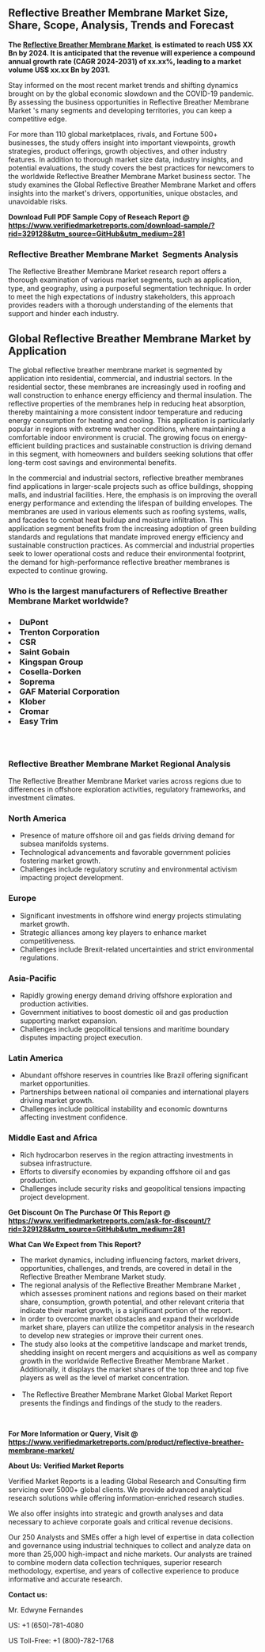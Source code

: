 <h2><strong>Reflective Breather Membrane Market Size, Share, Scope, Analysis, Trends and Forecast</strong></h2><p><strong>The&nbsp;<a href="https://www.verifiedmarketreports.com/download-sample/?rid=329128&utm_source=GitHub&utm_medium=281" target="_blank">Reflective Breather Membrane Market </a>&nbsp;is estimated to reach US$ XX Bn by 2024. It is anticipated that the revenue will experience a compound annual growth rate (CAGR 2024-2031) of xx.xx%, leading to a market volume US$ xx.xx Bn by 2031.</strong></p><p>Stay informed on the most recent market trends and shifting dynamics brought on by the global economic slowdown and the COVID-19 pandemic. By assessing the business opportunities in Reflective Breather Membrane Market 's many segments and developing territories, you can keep a competitive edge.</p><p>For more than 110 global marketplaces, rivals, and Fortune 500+ businesses, the study offers insight into important viewpoints, growth strategies, product offerings, growth objectives, and other industry features. In addition to thorough market size data, industry insights, and potential evaluations, the study covers the best practices for newcomers to the worldwide Reflective Breather Membrane Market business sector. The study examines the Global Reflective Breather Membrane Market and offers insights into the market's drivers, opportunities, unique obstacles, and unavoidable risks.</p><p id="" class=""><strong>Download Full PDF Sample Copy of Reseach Report @ <a href="https://www.verifiedmarketreports.com/download-sample/?rid=329128&utm_source=GitHub&utm_medium=281" target="_blank">https://www.verifiedmarketreports.com/download-sample/?rid=329128&utm_source=GitHub&utm_medium=281</a></strong></p><h3>Reflective Breather Membrane Market &nbsp;Segments Analysis</h3><p>The Reflective Breather Membrane Market research report offers a thorough examination of various market segments, such as application, type, and geography, using a purposeful segmentation technique. In order to meet the high expectations of industry stakeholders, this approach provides readers with a thorough understanding of the elements that support and hinder each industry.<br /> <h2>Global Reflective Breather Membrane Market by Application</h2><p>The global reflective breather membrane market is segmented by application into residential, commercial, and industrial sectors. In the residential sector, these membranes are increasingly used in roofing and wall construction to enhance energy efficiency and thermal insulation. The reflective properties of the membranes help in reducing heat absorption, thereby maintaining a more consistent indoor temperature and reducing energy consumption for heating and cooling. This application is particularly popular in regions with extreme weather conditions, where maintaining a comfortable indoor environment is crucial. The growing focus on energy-efficient building practices and sustainable construction is driving demand in this segment, with homeowners and builders seeking solutions that offer long-term cost savings and environmental benefits.</p><p>In the commercial and industrial sectors, reflective breather membranes find applications in larger-scale projects such as office buildings, shopping malls, and industrial facilities. Here, the emphasis is on improving the overall energy performance and extending the lifespan of building envelopes. The membranes are used in various elements such as roofing systems, walls, and facades to combat heat buildup and moisture infiltration. This application segment benefits from the increasing adoption of green building standards and regulations that mandate improved energy efficiency and sustainable construction practices. As commercial and industrial properties seek to lower operational costs and reduce their environmental footprint, the demand for high-performance reflective breather membranes is expected to continue growing.</p></p><h3 id="" class="">Who is the largest manufacturers of&nbsp;Reflective Breather Membrane Market worldwide?</h3><h3 class=""></Li><Li>DuPont</Li><Li> Trenton Corporation</Li><Li> CSR</Li><Li> Saint Gobain</Li><Li> Kingspan Group</Li><Li> Cosella-Dorken</Li><Li> Soprema</Li><Li> GAF Material Corporation</Li><Li> Klober</Li><Li> Cromar</Li><Li> Easy Trim</h3><h3 id="" class="">&nbsp;</h3><h3 id="" class="">Reflective Breather Membrane Market Regional Analysis</h3><p id="" class="">The Reflective Breather Membrane Market varies across regions due to differences in offshore exploration activities, regulatory frameworks, and investment climates.</p><h3 id="" class="">North America</h3><ul><li>Presence of mature offshore oil and gas fields driving demand for subsea manifolds systems.</li><li>Technological advancements and favorable government policies fostering market growth.</li><li>Challenges include regulatory scrutiny and environmental activism impacting project development.</li></ul><h3 id="" class="">Europe</h3><ul><li>Significant investments in offshore wind energy projects stimulating market growth.</li><li>Strategic alliances among key players to enhance market competitiveness.</li><li>Challenges include Brexit-related uncertainties and strict environmental regulations.</li></ul><h3 id="" class="">Asia-Pacific</h3><ul><li>Rapidly growing energy demand driving offshore exploration and production activities.</li><li>Government initiatives to boost domestic oil and gas production supporting market expansion.</li><li>Challenges include geopolitical tensions and maritime boundary disputes impacting project execution.</li></ul><h3 id="" class="">Latin America</h3><ul><li>Abundant offshore reserves in countries like Brazil offering significant market opportunities.</li><li>Partnerships between national oil companies and international players driving market growth.</li><li>Challenges include political instability and economic downturns affecting investment confidence.</li></ul><h3 id="" class="">Middle East and Africa</h3><ul><li>Rich hydrocarbon reserves in the region attracting investments in subsea infrastructure.</li><li>Efforts to diversify economies by expanding offshore oil and gas production.</li><li>Challenges include security risks and geopolitical tensions impacting project development.</li></ul><p id="" class=""><strong>Get Discount On The Purchase Of This Report @ <a href="https://www.verifiedmarketreports.com/ask-for-discount/?rid=329128&utm_source=GitHub&utm_medium=281" target="_blank">https://www.verifiedmarketreports.com/ask-for-discount/?rid=329128&utm_source=GitHub&utm_medium=281</a></strong></p><p><strong>What Can We Expect from This Report?</strong></p><ul><li>The market dynamics, including influencing factors, market drivers, opportunities, challenges, and trends, are covered in detail in the Reflective Breather Membrane Market study.<br /> </li><li>The regional analysis of the Reflective Breather Membrane Market , which assesses prominent nations and regions based on their market share, consumption, growth potential, and other relevant criteria that indicate their market growth, is a significant portion of the report.<br /> </li><li>In order to overcome market obstacles and expand their worldwide market share, players can utilize the competitor analysis in the research to develop new strategies or improve their current ones.<br /> </li><li>The study also looks at the competitive landscape and market trends, shedding insight on recent mergers and acquisitions as well as company growth in the worldwide Reflective Breather Membrane Market . Additionally, it displays the market shares of the top three and top five players as well as the level of market concentration.<br /><br /></li><li>&nbsp;The Reflective Breather Membrane Market Global Market Report presents the findings and findings of the study to the readers.</li></ul><p id="" class="">&nbsp;</p><p id="" class=""><strong>For More Information or Query, Visit @ <a href="https://www.verifiedmarketreports.com/product/reflective-breather-membrane-market/" target="_blank">https://www.verifiedmarketreports.com/product/reflective-breather-membrane-market/</a></strong></p><p id="" class=""><strong>About Us: Verified Market Reports</strong></p><p id="" class="">Verified Market Reports is a leading Global Research and Consulting firm servicing over 5000+ global clients. We provide advanced analytical research solutions while offering information-enriched research studies.</p><p id="" class="">We also offer insights into strategic and growth analyses and data necessary to achieve corporate goals and critical revenue decisions.</p><p id="" class="">Our 250 Analysts and SMEs offer a high level of expertise in data collection and governance using industrial techniques to collect and analyze data on more than 25,000 high-impact and niche markets. Our analysts are trained to combine modern data collection techniques, superior research methodology, expertise, and years of collective experience to produce informative and accurate research.</p><p id="" class=""><strong>Contact us:</strong></p><p id="" class="">Mr. Edwyne Fernandes</p><p id="" class="">US: +1 (650)-781-4080</p><p id="" class="">US Toll-Free: +1 (800)-782-1768</p>
